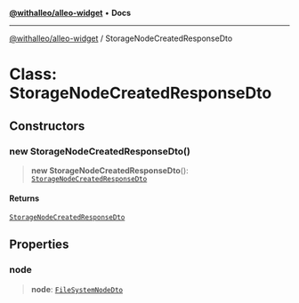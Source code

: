 [**@withalleo/alleo-widget**](../README.md) • **Docs**

***

[@withalleo/alleo-widget](../globals.md) / StorageNodeCreatedResponseDto

# Class: StorageNodeCreatedResponseDto

## Constructors

### new StorageNodeCreatedResponseDto()

> **new StorageNodeCreatedResponseDto**(): [`StorageNodeCreatedResponseDto`](StorageNodeCreatedResponseDto.md)

#### Returns

[`StorageNodeCreatedResponseDto`](StorageNodeCreatedResponseDto.md)

## Properties

### node

> **node**: [`FileSystemNodeDto`](FileSystemNodeDto.md)
